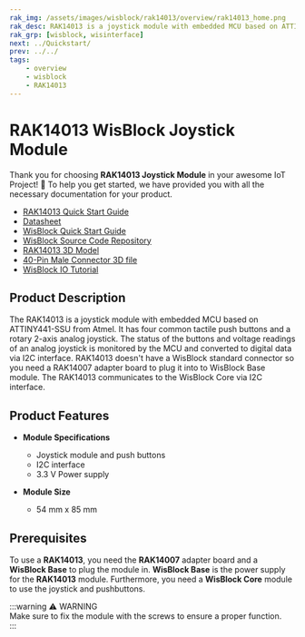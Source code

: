 ```yaml
---
rak_img: /assets/images/wisblock/rak14013/overview/rak14013_home.png
rak_desc: RAK14013 is a joystick module with embedded MCU based on ATTINY441-SSU from Atmel.
rak_grp: [wisblock, wisinterface]
next: ../Quickstart/
prev: ../../
tags:
    - overview
    - wisblock
    - RAK14013
---
```



# RAK14013 WisBlock Joystick Module

Thank you for choosing **RAK14013 Joystick Module** in your awesome IoT Project! 🎉 To help you get started, we have provided you with all the necessary documentation for your product.

* [RAK14013 Quick Start Guide](../Quickstart/)
* [Datasheet](../Datasheet/)
* <a href="../../Quickstart/" target="_blank">WisBlock Quick Start Guide</a>
* [WisBlock Source Code Repository](https://github.com/RAKWireless/WisBlock/)
* [RAK14013 3D Model](https://downloads.rakwireless.com/3D_File/WisBlock/3D_RAK14013.stp)
* [40-Pin Male Connector 3D file](https://downloads.rakwireless.com/3D_File/Accessory/WisConnector/M40S1003K6M.stp)
* [WisBlock IO Tutorial](https://docs.rakwireless.com/Knowledge-Hub/Learn/WisBlock-IO-Tutorial/)


## Product Description

The RAK14013 is a joystick module with embedded MCU based on ATTINY441-SSU from Atmel. It has four common tactile push buttons and a rotary 2-axis analog joystick. The status of the buttons and voltage readings of an analog joystick is monitored by the MCU and converted to digital data via I2C interface. RAK14013 doesn't have a WisBlock standard connector so you need a RAK14007 adapter board to plug it into to WisBlock Base module. The RAK14013 communicates to the WisBlock Core via I2C interface.


## Product Features

* **Module Specifications**
    * Joystick module and push buttons
    * I2C interface 
    * 3.3&nbsp;V Power supply

* **Module Size**
    * 54&nbsp;mm x 85&nbsp;mm

## Prerequisites

To use a **RAK14013**, you need the **RAK14007** adapter board and a **WisBlock Base** to plug the module in. **WisBlock Base** is the power supply for the **RAK14013** module. Furthermore, you need a **WisBlock Core** module to use the joystick and pushbuttons.

:::warning ⚠️ WARNING    
Make sure to fix the module with the screws to ensure a proper function.    
:::